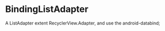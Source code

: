 BindingListAdapter
========

A ListAdapter extent RecyclerView.Adapter, and use the android-databind;